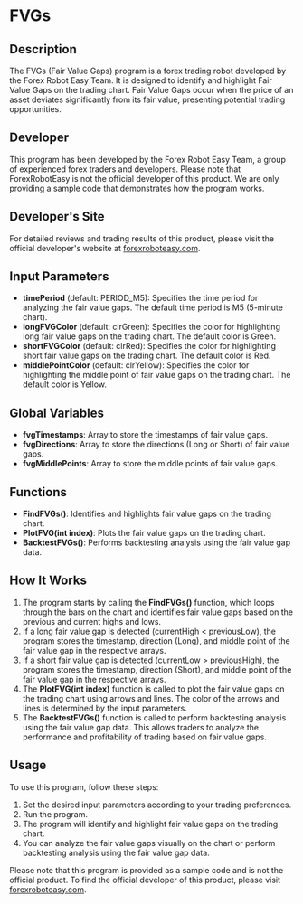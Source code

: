 # FVGs

## Description
The FVGs (Fair Value Gaps) program is a forex trading robot developed by the Forex Robot Easy Team. It is designed to identify and highlight Fair Value Gaps on the trading chart. Fair Value Gaps occur when the price of an asset deviates significantly from its fair value, presenting potential trading opportunities.

## Developer
This program has been developed by the Forex Robot Easy Team, a group of experienced forex traders and developers. Please note that ForexRobotEasy is not the official developer of this product. We are only providing a sample code that demonstrates how the program works.

## Developer's Site
For detailed reviews and trading results of this product, please visit the official developer's website at [forexroboteasy.com](https://forexroboteasy.com/forex-robot-review/fvg-forex-software-review-smart-trading-with-fair-value-gaps/).

## Input Parameters
- **timePeriod** (default: PERIOD_M5): Specifies the time period for analyzing the fair value gaps. The default time period is M5 (5-minute chart).
- **longFVGColor** (default: clrGreen): Specifies the color for highlighting long fair value gaps on the trading chart. The default color is Green.
- **shortFVGColor** (default: clrRed): Specifies the color for highlighting short fair value gaps on the trading chart. The default color is Red.
- **middlePointColor** (default: clrYellow): Specifies the color for highlighting the middle point of fair value gaps on the trading chart. The default color is Yellow.

## Global Variables
- **fvgTimestamps**: Array to store the timestamps of fair value gaps.
- **fvgDirections**: Array to store the directions (Long or Short) of fair value gaps.
- **fvgMiddlePoints**: Array to store the middle points of fair value gaps.

## Functions
- **FindFVGs()**: Identifies and highlights fair value gaps on the trading chart.
- **PlotFVG(int index)**: Plots the fair value gaps on the trading chart.
- **BacktestFVGs()**: Performs backtesting analysis using the fair value gap data.

## How It Works
1. The program starts by calling the **FindFVGs()** function, which loops through the bars on the chart and identifies fair value gaps based on the previous and current highs and lows.
2. If a long fair value gap is detected (currentHigh < previousLow), the program stores the timestamp, direction (Long), and middle point of the fair value gap in the respective arrays.
3. If a short fair value gap is detected (currentLow > previousHigh), the program stores the timestamp, direction (Short), and middle point of the fair value gap in the respective arrays.
4. The **PlotFVG(int index)** function is called to plot the fair value gaps on the trading chart using arrows and lines. The color of the arrows and lines is determined by the input parameters.
5. The **BacktestFVGs()** function is called to perform backtesting analysis using the fair value gap data. This allows traders to analyze the performance and profitability of trading based on fair value gaps.

## Usage
To use this program, follow these steps:
1. Set the desired input parameters according to your trading preferences.
2. Run the program.
3. The program will identify and highlight fair value gaps on the trading chart.
4. You can analyze the fair value gaps visually on the chart or perform backtesting analysis using the fair value gap data.

Please note that this program is provided as a sample code and is not the official product. To find the official developer of this product, please visit [forexroboteasy.com](https://forexroboteasy.com/forex-robot-review/fvg-forex-software-review-smart-trading-with-fair-value-gaps/).
